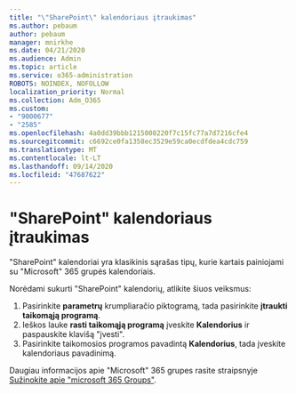 ```yaml
---
title: "\"SharePoint\" kalendoriaus įtraukimas"
ms.author: pebaum
author: pebaum
manager: mnirkhe
ms.date: 04/21/2020
ms.audience: Admin
ms.topic: article
ms.service: o365-administration
ROBOTS: NOINDEX, NOFOLLOW
localization_priority: Normal
ms.collection: Adm_O365
ms.custom:
- "9000677"
- "2585"
ms.openlocfilehash: 4a0dd39bbb1215008220f7c15fc77a7d7216cfe4
ms.sourcegitcommit: c6692ce0fa1358ec3529e59ca0ecdfdea4cdc759
ms.translationtype: MT
ms.contentlocale: lt-LT
ms.lasthandoff: 09/14/2020
ms.locfileid: "47687622"
---
```

# <a name="add-a-sharepoint-calendar"></a>"SharePoint" kalendoriaus įtraukimas

"SharePoint" kalendoriai yra klasikinis sąrašas tipų, kurie kartais painiojami su "Microsoft" 365 grupės kalendoriais.
 
Norėdami sukurti "SharePoint" kalendorių, atlikite šiuos veiksmus:
 
1.  Pasirinkite **parametrų** krumpliaračio piktogramą, tada pasirinkite **įtraukti taikomąją programą**.
2.  Ieškos lauke **rasti taikomąją programą** įveskite **Kalendorius** ir paspauskite klavišą "įvesti".
3.  Pasirinkite taikomosios programos pavadintą **Kalendorius**, tada įveskite kalendoriaus pavadinimą.

Daugiau informacijos apie "Microsoft" 365 grupes rasite straipsnyje [Sužinokite apie "microsoft 365 Groups"](https://support.office.com/article/Learn-about-Office-365-groups-b565caa1-5c40-40ef-9915-60fdb2d97fa2).

